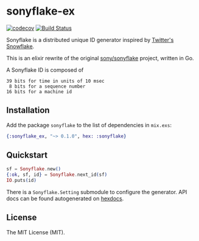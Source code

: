 # sonyflake-ex

[![codecov][codecov-badge]][codecov] [![Build Status][travis-ci-badge]][travis-ci]

Sonyflake is a distributed unique ID generator inspired by [Twitter's
Snowflake](https://blog.twitter.com/2010/announcing-snowflake).

This is an elixir rewrite of the original
[sony/sonyflake](https://github.com/sony/sonyflake) project, written
in Go.

A Sonyflake ID is composed of

    39 bits for time in units of 10 msec
     8 bits for a sequence number
    16 bits for a machine id

## Installation

Add the package `sonyflake` to the list of dependencies in `mix.exs`:

```elixir
{:sonyflake_ex, "~> 0.1.0", hex: :sonyflake}
```

## Quickstart

``` elixir
sf = Sonyflake.new()
{:ok, sf, id} = Sonyflake.next_id(sf)
IO.puts(id)
```

There is a `Sonyflake.Setting` submodule to configure the
generator. API docs can be found autogenerated on [hexdocs].

## License

The MIT License (MIT).


  [codecov]: https://codecov.io/gh/hjpotter92/sonyflake-ex
  [codecov-badge]: https://codecov.io/gh/hjpotter92/sonyflake-ex/branch/main/graph/badge.svg?token=C0gJpcbuXe
  [hexdocs]: https://hexdocs.pm/sonyflake/
  [travis-ci]: https://travis-ci.com/hjpotter92/sonyflake-py
  [travis-ci-badge]: https://travis-ci.com/hjpotter92/sonyflake-py.svg?branch=master
